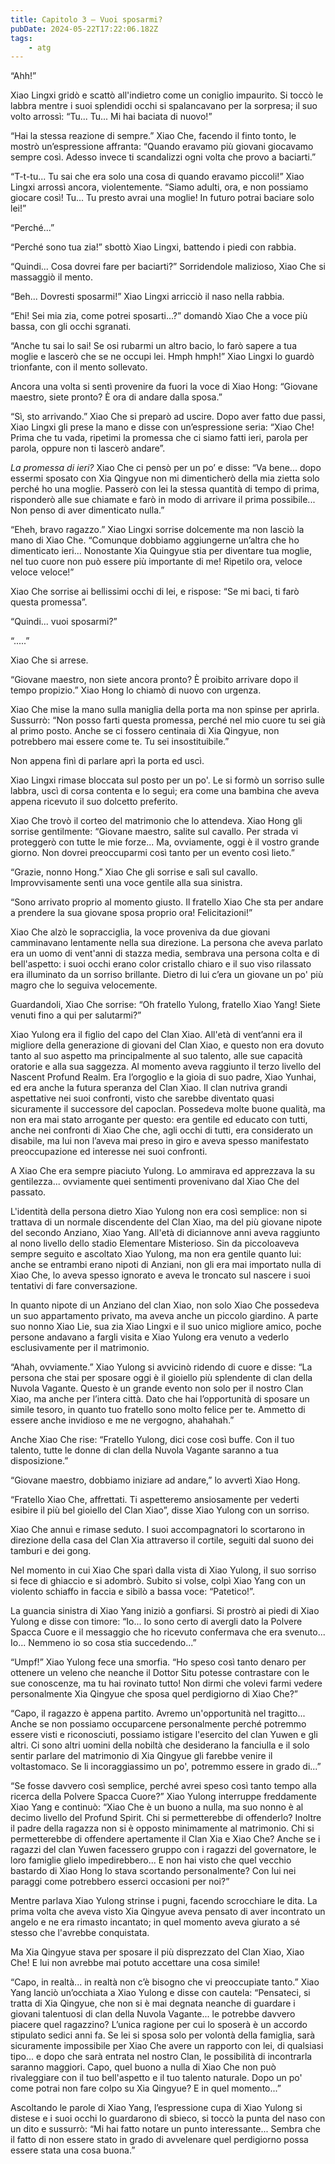 ```yaml
---
title: Capitolo 3 – Vuoi sposarmi?
pubDate: 2024-05-22T17:22:06.182Z
tags:
    - atg
---
```



“Ahh!”


Xiao Lingxi gridò e scattò all'indietro come un coniglio impaurito. Si toccò le labbra mentre i suoi splendidi occhi si spalancavano per la sorpresa; il suo volto arrossì: “Tu... Tu... Mi hai baciata di nuovo!”


“Hai la stessa reazione di sempre.” Xiao Che, facendo il finto tonto, le mostrò un’espressione affranta: “Quando eravamo più giovani giocavamo sempre così. Adesso invece ti scandalizzi ogni volta che provo a baciarti.”


“T-t-tu... Tu sai che era solo una cosa di quando eravamo piccoli!” Xiao Lingxi arrossì ancora, violentemente. “Siamo adulti, ora, e non possiamo giocare così! Tu... Tu presto avrai una moglie! In futuro potrai baciare solo lei!”


“Perché...”


“Perché sono tua zia!” sbottò Xiao Lingxi, battendo i piedi con rabbia.


“Quindi... Cosa dovrei fare per baciarti?” Sorridendole malizioso, Xiao Che si massaggiò il mento.


“Beh... Dovresti sposarmi!” Xiao Lingxi arricciò il naso nella rabbia.


“Ehi! Sei mia zia, come potrei sposarti...?” domandò Xiao Che a voce più bassa, con gli occhi sgranati.


“Anche tu sai lo sai! Se osi rubarmi un altro bacio, lo farò sapere a tua moglie e lascerò che se ne occupi lei. Hmph hmph!” Xiao Lingxi lo guardò trionfante, con il mento sollevato.


Ancora una volta si sentì provenire da fuori la voce di Xiao Hong: “Giovane maestro, siete pronto? È ora di andare dalla sposa.”


“Sì, sto arrivando.” Xiao Che si preparò ad uscire. Dopo aver fatto due passi, Xiao Lingxi gli prese la mano e disse con un’espressione seria: “Xiao Che! Prima che tu vada, ripetimi la promessa che ci siamo fatti ieri, parola per parola, oppure non ti lascerò andare”.


<em>La promessa di ieri?</em> Xiao Che ci pensò per un po’ e disse: “Va bene... dopo essermi sposato con Xia Qingyue non mi dimenticherò della mia zietta solo perché ho una moglie. Passerò con lei la stessa quantità di tempo di prima, risponderò alle sue chiamate e farò in modo di arrivare il prima possibile... Non penso di aver dimenticato nulla.”


“Eheh, bravo ragazzo.” Xiao Lingxi sorrise dolcemente ma non lasciò la mano di Xiao Che. “Comunque dobbiamo aggiungerne un’altra che ho dimenticato ieri... Nonostante Xia Quingyue stia per diventare tua moglie, nel tuo cuore non può essere più importante di me! Ripetilo ora, veloce veloce veloce!”


Xiao Che sorrise ai bellissimi occhi di lei, e rispose: “Se mi baci, ti farò questa promessa”.


“Quindi... vuoi sposarmi?”


“.....”


Xiao Che si arrese.


“Giovane maestro, non siete ancora pronto? È proibito arrivare dopo il tempo propizio.” Xiao Hong lo chiamò di nuovo con urgenza.


Xiao Che mise la mano sulla maniglia della porta ma non spinse per aprirla. Sussurrò: “Non posso farti questa promessa, perché nel mio cuore tu sei già al primo posto. Anche se ci fossero centinaia di Xia Qingyue, non potrebbero mai essere come te. Tu sei insostituibile.”


Non appena finì di parlare aprì la porta ed uscì.


Xiao Lingxi rimase bloccata sul posto per un po'. Le si formò un sorriso sulle labbra, uscì di corsa contenta e lo seguì; era come una bambina che aveva appena ricevuto il suo dolcetto preferito.


Xiao Che trovò il corteo del matrimonio che lo attendeva. Xiao Hong gli sorrise gentilmente: “Giovane maestro, salite sul cavallo. Per strada vi proteggerò con tutte le mie forze... Ma, ovviamente, oggi è il vostro grande giorno. Non dovrei preoccuparmi così tanto per un evento così lieto.”


“Grazie, nonno Hong.” Xiao Che gli sorrise e salì sul cavallo. Improvvisamente sentì una voce gentile alla sua sinistra.


“Sono arrivato proprio al momento giusto. Il fratello Xiao Che sta per andare a prendere la sua giovane sposa proprio ora! Felicitazioni!”


Xiao Che alzò le sopracciglia, la voce proveniva da due giovani camminavano lentamente nella sua direzione. La persona che aveva parlato era un uomo di vent'anni di stazza media, sembrava una persona colta e di bell'aspetto: i suoi occhi erano color cristallo chiaro e il suo viso rilassato era illuminato da un sorriso brillante. Dietro di lui c’era un giovane un po' più magro che lo seguiva velocemente.


Guardandoli, Xiao Che sorrise: “Oh fratello Yulong, fratello Xiao Yang! Siete venuti fino a qui per salutarmi?”


Xiao Yulong era il figlio del capo del Clan Xiao. All'età di vent’anni era il migliore della generazione di giovani del Clan Xiao, e questo non era dovuto tanto al suo aspetto ma principalmente al suo talento, alle sue capacità oratorie e alla sua saggezza. Al momento aveva raggiunto il terzo livello del Nascent Profund Realm.
Era l’orgoglio e la gioia di suo padre, Xiao Yunhai, ed era anche la futura speranza del Clan Xiao. Il clan nutriva grandi aspettative nei suoi confronti, visto che sarebbe diventato quasi sicuramente il successore del capoclan. Possedeva molte buone qualità, ma non era mai stato arrogante per questo: era gentile ed educato con tutti, anche nei confronti di Xiao Che che, agli occhi di tutti, era considerato un disabile, ma lui non l’aveva mai preso in giro e aveva spesso manifestato preoccupazione ed interesse nei suoi confronti.


A Xiao Che era sempre piaciuto Yulong. Lo ammirava ed apprezzava la su gentilezza... ovviamente quei sentimenti provenivano dal Xiao Che del passato.


L'identità della persona dietro Xiao Yulong non era così semplice: non si trattava di un normale discendente del Clan Xiao, ma del più giovane nipote del secondo Anziano, Xiao Yang.
All'età di diciannove anni aveva raggiunto al nono livello dello stadio Elementare Misterioso. Sin da piccoloaveva sempre seguito e ascoltato Xiao Yulong, ma non era gentile quanto lui: anche se entrambi erano nipoti di Anziani, non gli era mai importato nulla di Xiao Che, lo aveva spesso ignorato e aveva le troncato sul nascere i suoi tentativi di fare conversazione.


In quanto nipote di un Anziano del clan Xiao, non solo Xiao Che possedeva un suo appartamento privato, ma aveva anche un piccolo giardino. A parte suo nonno Xiao Lie, sua zia Xiao Lingxi e il suo unico migliore amico, poche persone andavano a fargli visita e Xiao Yulong era venuto a vederlo esclusivamente per il matrimonio.


“Ahah, ovviamente.” Xiao Yulong si avvicinò ridendo di cuore e disse: “La persona che stai per sposare oggi è il gioiello più splendente di clan della Nuvola Vagante. Questo è un grande evento non solo per il nostro Clan Xiao, ma anche per l’intera città. Dato che hai l’opportunità di sposare un simile tesoro, in quanto tuo fratello sono molto felice per te. Ammetto di essere anche invidioso e me ne vergogno, ahahahah.”


Anche Xiao Che rise: “Fratello Yulong, dici cose così buffe. Con il tuo talento, tutte le donne di clan della Nuvola Vagante saranno a tua disposizione.”


“Giovane maestro, dobbiamo iniziare ad andare,” lo avvertì Xiao Hong.


“Fratello Xiao Che, affrettati. Ti aspetteremo ansiosamente per vederti esibire il più bel gioiello del Clan Xiao”, disse Xiao Yulong con un sorriso.


Xiao Che annuì e rimase seduto. I suoi accompagnatori lo scortarono in direzione della casa del Clan Xia attraverso il cortile, seguiti dal suono dei tamburi e dei gong.


Nel momento in cui Xiao Che sparì dalla vista di Xiao Yulong, il suo sorriso si fece di ghiaccio e si adombrò. Subito si volse, colpì Xiao Yang con un violento schiaffo in faccia e sibilò a bassa voce: “Patetico!”.


La guancia sinistra di Xiao Yang iniziò a gonfiarsi. Si prostrò ai piedi di Xiao Yulong e disse con timore: “Io... Io sono certo di avergli dato la Polvere Spacca Cuore e il messaggio che ho ricevuto confermava che era svenuto... Io... Nemmeno io so cosa stia succedendo...”


“Umpf!” Xiao Yulong fece una smorfia. “Ho speso così tanto denaro per ottenere un veleno che neanche il Dottor Situ potesse contrastare con le sue conoscenze, ma tu hai rovinato tutto! Non dirmi che volevi farmi vedere personalmente Xia Qingyue che sposa quel perdigiorno di Xiao Che?”


“Capo, il ragazzo è appena partito. Avremo un'opportunità nel tragitto... Anche se non possiamo occuparcene personalmente perché potremmo essere visti e riconosciuti, possiamo istigare l'esercito del clan Yuwen e gli altri. Ci sono altri uomini della nobiltà che desiderano la fanciulla e il solo sentir parlare del matrimonio di Xia Qingyue gli farebbe venire il voltastomaco. Se li incoraggiassimo un po', potremmo essere in grado di...”


“Se fosse davvero così semplice, perché avrei speso così tanto tempo alla ricerca della Polvere Spacca Cuore?” Xiao Yulong interruppe freddamente Xiao Yang e continuò: “Xiao Che è un buono a nulla, ma suo nonno è al decimo livello del Profund Spirit.
Chi si permetterebbe di offenderlo? Inoltre il padre della ragazza non si è opposto minimamente al matrimonio. Chi si permetterebbe di offendere apertamente il Clan Xia e Xiao Che? Anche se i ragazzi del clan Yuwen facessero gruppo con i ragazzi del governatore, le loro famiglie glielo impedirebbero...
E non hai visto che quel vecchio bastardo di Xiao Hong lo stava scortando personalmente? Con lui nei paraggi come potrebbero esserci occasioni per noi?”


Mentre parlava Xiao Yulong strinse i pugni, facendo scrocchiare le dita. La prima volta che aveva visto Xia Qingyue aveva pensato di aver incontrato un angelo e ne era rimasto incantato; in quel momento aveva giurato a sé stesso che l'avrebbe conquistata.


Ma Xia Qingyue stava per sposare il più disprezzato del Clan Xiao, Xiao Che! E lui non avrebbe mai potuto accettare una cosa simile!


“Capo, in realtà... in realtà non c’è bisogno che vi preoccupiate tanto.” Xiao Yang lanciò un’occhiata a Xiao Yulong e disse con cautela: “Pensateci, si tratta di Xia Qingyue, che non si è mai degnata neanche di guardare i giovani talentuosi di clan della Nuvola Vagante... le potrebbe davvero piacere quel ragazzino?
L’unica ragione per cui lo sposerà è un accordo stipulato sedici anni fa. Se lei si sposa solo per volontà della famiglia, sarà sicuramente impossibile per Xiao Che avere un rapporto con lei, di qualsiasi tipo... e dopo che sarà entrata nel nostro Clan, le possibilità di incontrarla saranno maggiori.
Capo, quel buono a nulla di Xiao Che non può rivaleggiare con il tuo bell'aspetto e il tuo talento naturale. Dopo un po' come potrai non fare colpo su Xia Qingyue? E in quel momento...”


Ascoltando le parole di Xiao Yang, l’espressione cupa di Xiao Yulong si distese e i suoi occhi lo guardarono di sbieco, si toccò la punta del naso con un dito e sussurrò: “Mi hai fatto notare un punto interessante... Sembra che il fatto di non essere stato in grado di avvelenare quel perdigiorno possa essere stata una cosa buona.”
                                


                                



